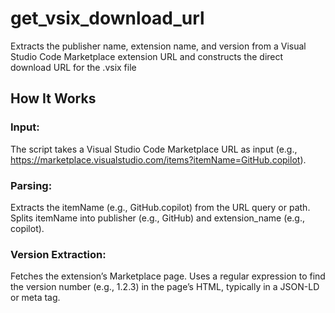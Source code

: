 # get_vsix_download_url
Extracts the publisher name, extension name, and version from a Visual Studio Code Marketplace extension URL and constructs the direct download URL for the .vsix file

## How It Works

### Input: 
The script takes a Visual Studio Code Marketplace URL as input (e.g., https://marketplace.visualstudio.com/items?itemName=GitHub.copilot).
### Parsing:
Extracts the itemName (e.g., GitHub.copilot) from the URL query or path.
Splits itemName into publisher (e.g., GitHub) and extension_name (e.g., copilot).
### Version Extraction:
Fetches the extension’s Marketplace page.
Uses a regular expression to find the version number (e.g., 1.2.3) in the page’s HTML, typically in a JSON-LD or meta tag.